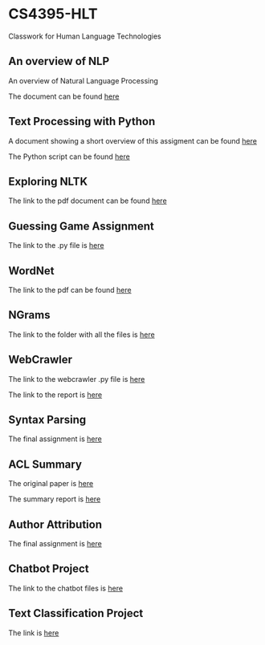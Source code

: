 # CS4395-HLT
Classwork for Human Language Technologies

## An overview of NLP

An overview of Natural Language Processing

The document can be found [here](https://github.com/KinseyMellon/CS4395-HLT/blob/main/Assignment_Files/OverviewOfNLP_ksm180006.pdf)

## Text Processing with Python

A document showing a short overview of this assigment can be found [here](Homework_Assignment_1_Overview.pdf)

The Python script can be found [here](https://github.com/KinseyMellon/CS4395-HLT/blob/main/Assignment_Files/HW1_ksm180006.py)

## Exploring NLTK

The link to the pdf document can be found [here](https://github.com/KinseyMellon/CS4395-HLT/blob/main/Assignment_Files/HW2-ksm180006.pdf)

## Guessing Game Assignment

The link to the .py file is [here](https://github.com/KinseyMellon/CS4395-HLT/blob/main/Assignment_Files/GuessingGame-ksm180006.py)

## WordNet

The link to the pdf can be found [here](https://github.com/KinseyMellon/CS4395-HLT/blob/main/Assignment_Files/WordNetHW-ksm180006.pdf)

## NGrams

The link to the folder with all the files is [here](https://github.com/KinseyMellon/CS4395-HLT/tree/main/Assignment_Files/NgramsHW)

## WebCrawler

The link to the webcrawler .py file is [here](https://github.com/KinseyMellon/CS4395-HLT/blob/main/Assignment_Files/WebCrawlerHW-ksm180006.py)

The link to the report is [here](https://github.com/KinseyMellon/CS4395-HLT/blob/main/Assignment_Files/Web_Crawler_Report.pdf)


## Syntax Parsing

The final assignment is [here](https://github.com/KinseyMellon/CS4395-HLT/blob/main/Assignment_Files/SyntaxParsing-ksm180006.pdf)

## ACL Summary

The original paper is [here](https://github.com/KinseyMellon/CS4395-HLT/blob/main/Assignment_Files/ACL_SummaryHWPaper.pdf)

The summary report is [here](https://github.com/KinseyMellon/CS4395-HLT/blob/main/Assignment_Files/ACL_Paper_Summary.docx)

## Author Attribution

The final assignment is [here](https://github.com/KinseyMellon/CS4395-HLT/blob/main/Assignment_Files/AuthorAttributionHW.pdf)

## Chatbot Project

The link to the chatbot files is [here](https://github.com/KinseyMellon/CS4395-HLT/tree/main/Chatbot)

## Text Classification Project

The link is [here](https://github.com/KinseyMellon/CS4395-HLT/blob/main/Assignment_Files/Text_ClassificationHW.pdf)

